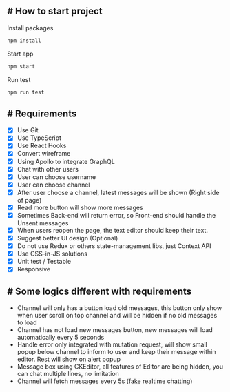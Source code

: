 ## # How to start project

Install packages

```bash
npm install
```

Start app

```bash
npm start
```

Run test

```bash
npm run test
```

## # Requirements
- [x] Use Git
- [x] Use TypeScript
- [x] Use React Hooks
- [x] Convert wireframe
- [x] Using Apollo to integrate GraphQL
- [x] Chat with other users
- [x] User can choose username
- [x] User can choose channel
- [x] After user choose a channel, latest messages will be shown (Right side of page)
- [x] Read more button will show more messages
- [x] Sometimes Back-end will return error, so Front-end should handle the Unsent messages
- [x] When users reopen the page, the text editor should keep their text.
- [x] Suggest better UI design (Optional)
- [x] Do not use Redux or others state-management libs, just Context API
- [x] Use CSS-in-JS solutions
- [x] Unit test / Testable
- [x] Responsive

## # Some logics different with requirements
- Channel will only has a button load old messages, this button only show when user scroll on top channel and will be hidden if no old messages to load
- Channel has not load new messages button, new messages will load automatically every 5 seconds
- Handle error only integrated with mutation request, will show small popup below channel to inform to user and keep their message within editor. Rest will show on alert popup
- Message box using CKEditor, all features of Editor are being hidden, you can chat multiple lines, no limitation
- Channel will fetch messages every 5s (fake realtime chatting)

